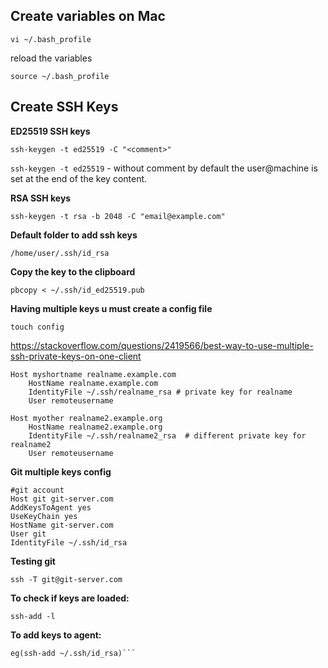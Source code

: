 ## Create variables on Mac

```vi ~/.bash_profile```

reload the variables

```source ~/.bash_profile```


## Create SSH Keys

**ED25519 SSH keys**

```ssh-keygen -t ed25519 -C "<comment>"```

```ssh-keygen -t ed25519``` - without comment by default the user@machine is set at the end of the key content.


**RSA SSH keys**

```ssh-keygen -t rsa -b 2048 -C "email@example.com"```


**Default folder to add ssh keys**

```/home/user/.ssh/id_rsa```

**Copy the key to the clipboard**

```pbcopy < ~/.ssh/id_ed25519.pub```

**Having multiple keys u must create a config file**

```
touch config
```

https://stackoverflow.com/questions/2419566/best-way-to-use-multiple-ssh-private-keys-on-one-client


```
Host myshortname realname.example.com
    HostName realname.example.com
    IdentityFile ~/.ssh/realname_rsa # private key for realname
    User remoteusername
  
Host myother realname2.example.org
    HostName realname2.example.org
    IdentityFile ~/.ssh/realname2_rsa  # different private key for realname2
    User remoteusername
```
    
    
**Git multiple keys config**

```
#git account  
Host git git-server.com  
AddKeysToAgent yes  
UseKeyChain yes  
HostName git-server.com  
User git  
IdentityFile ~/.ssh/id_rsa  
```

**Testing git**


```ssh -T git@git-server.com```

**To check if keys are loaded:**

```ssh-add -l```

**To add keys to agent:**

```ssh-add <path_to_key> 
eg(ssh-add ~/.ssh/id_rsa)```
